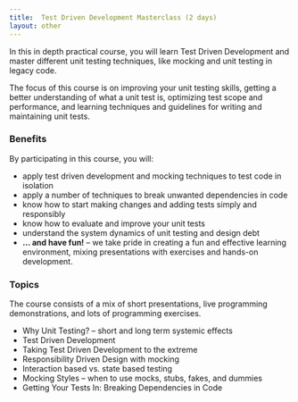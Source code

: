 ```yaml
---
title:  Test Driven Development Masterclass (2 days)
layout: other
---
```

In this in depth practical course, you will learn Test Driven Development and master different unit testing techniques, like mocking and unit testing in legacy code.

The focus of this course is on improving your unit testing skills, getting a better understanding of what a unit test is,
optimizing test scope and performance, and learning techniques and guidelines for writing and maintaining unit tests.

### Benefits

By participating in this course, you will:

* apply test driven development and mocking techniques to test code in isolation
* apply a number of techniques to break unwanted dependencies in code
* know how to start making changes and adding tests simply and responsibly
* know how to evaluate and improve your unit tests
* understand the system dynamics of unit testing and design debt
* **... and have fun!** – we take pride in creating a fun and effective learning environment, mixing presentations with exercises and hands-on development.

### Topics

The course consists of a mix of short presentations, live programming demonstrations, and lots of programming exercises.

* Why Unit Testing? – short and long term systemic effects
* Test Driven Development
* Taking Test Driven Development to the extreme
* Responsibility Driven Design with mocking
* Interaction based vs. state based testing
* Mocking Styles – when to use mocks, stubs, fakes, and dummies
* Getting Your Tests In: Breaking Dependencies in Code

